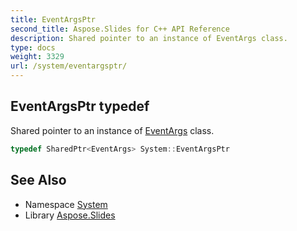 ```yaml
---
title: EventArgsPtr
second_title: Aspose.Slides for C++ API Reference
description: Shared pointer to an instance of EventArgs class.
type: docs
weight: 3329
url: /system/eventargsptr/
---
```

## EventArgsPtr typedef


Shared pointer to an instance of [EventArgs](../eventargs/) class.

```cpp
typedef SharedPtr<EventArgs> System::EventArgsPtr
```

## See Also

* Namespace [System](../)
* Library [Aspose.Slides](../../)